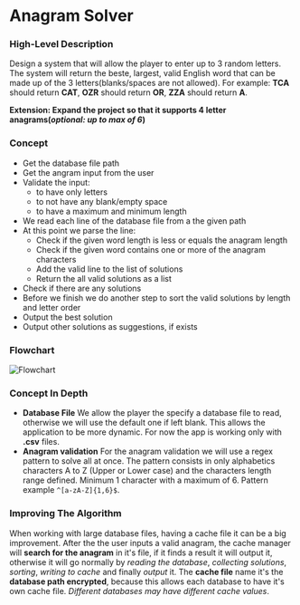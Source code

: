 # Anagram Solver

### High-Level Description
Design a system that will allow the player to enter up to 3 random letters. The system will return the beste, largest, valid English word that can be made up of the 3 letters(blanks/spaces are not allowed). For example: **TCA** should return **CAT**, **OZR** should return **OR**, **ZZA** should return **A**.

**Extension: Expand the project so that it supports 4 letter anagrams(*optional: up to max of 6*)**

### Concept
* Get the database file path
* Get the angram input from the user
* Validate the input:
	- to have only letters
	- to not have any blank/empty space
	- to have a maximum and minimum length
* We read each line of the database file from a the given path
* At this point we parse the line:
	- Check if the given word length is less or equals the anagram length
	- Check if the given word contains one or more of the anagram characters
	- Add the valid line to the list of solutions
	- Return the all valid solutions as a list
* Check if there are any solutions
* Before we finish we do another step to sort the valid solutions by length and letter order
* Output the best solution
* Output other solutions as suggestions, if exists

### Flowchart
![Flowchart](https://github.com/codrin-axinte/Anagram-Solver/blob/master/AnagramSolver.png)

### Concept In Depth
* **Database File**
We allow the player the specify a database file to read, otherwise we will use the default one if left blank. This allows the application to be more dynamic. For now the app is working only with **.csv** files.
* **Anagram validation**
  For the anagram validation we will use a regex pattern to solve all at once. The pattern consists in only alphabetics characters A to Z (Upper or Lower case) and the characters length range defined. Minimum 1 character with a maximum of 6. Pattern example `^[a-zA-Z]{1,6}$`.


### Improving The Algorithm
When working with large database files, having a cache file it can be a big improvement. After the the user inputs a valid anagram, the cache manager will **search for the anagram** in it's file, if it finds a result it will output it, otherwise it will go normally by *reading the database*, *collecting solutions*, *sorting*, *writing to cache* and finally *output* it.
The **cache file** name it's the **database path encrypted**, because this allows each database to have it's own cache file. *Different databases may have different cache values*.
